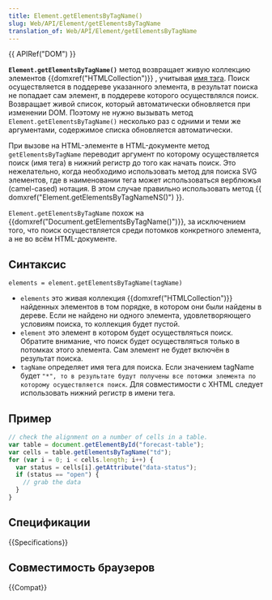 ```yaml
---
title: Element.getElementsByTagName()
slug: Web/API/Element/getElementsByTagName
translation_of: Web/API/Element/getElementsByTagName
---
```


{{ APIRef("DOM") }}

**`Element.getElementsByTagName()`** метод возвращает живую коллекцию элементов {{domxref("HTMLCollection")}} , учитывая [имя тэга](/en/DOM/element.tagName). Поиск осуществляется в поддереве указанного элемента, в результат поиска не попадает сам элемент, в поддереве которого осуществлялся поиск. Возвращает живой список, который автоматически обновляется при изменении DOM. Поэтому не нужно вызывать метод `Element.getElementsByTagName()` несколько раз с одними и теми же аргументами, содержимое списка обновляется автоматически.

При вызове на HTML-элементе в HTML-документе метод `getElementsByTagName` переводит аргумент по которому осуществляется поиск (имя тега) в нижний регистр до того как начать поиск. Это нежелательно, когда необходимо использовать метод для поиска SVG элементов, где в наименовании тега может использоваться верблюжья (camel-cased) нотация. В этом случае правильно использовать метод {{ domxref("Element.getElementsByTagNameNS()") }}.

`Element.getElementsByTagName` похож на {{domxref("Document.getElementsByTagName()")}}, за исключением того, что поиск осуществляется среди потомков конкретного элемента, а не во всём HTML-документе.

## Синтаксис

```
elements = element.getElementsByTagName(tagName)
```

- `elements` это живая коллекция {{domxref("HTMLCollection")}} найденных элементов в том порядке, в котором они были найдены в дереве. Если не найдено ни одного элемента, удовлетворяющего условиям поиска, то коллекция будет пустой.
- `element` это элемент в котором будет осуществляться поиск. Обратите внимание, что поиск будет осуществляться только в потомках этого элемента. Сам элемент не будет включён в результат поиска.
- `tagName` определяет имя тега для поиска. Если значением tagName будет `"*", то в результате будут получены все потомки элемента по которому осуществляется поиск`. Для совместимости с XHTML следует использовать нижний регистр в имени тега.

## Пример

```js
// check the alignment on a number of cells in a table.
var table = document.getElementById("forecast-table");
var cells = table.getElementsByTagName("td");
for (var i = 0; i < cells.length; i++) {
  var status = cells[i].getAttribute("data-status");
  if (status == "open") {
    // grab the data
  }
}
```

## Спецификации

{{Specifications}}

## Совместимость браузеров

{{Compat}}
